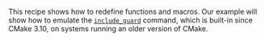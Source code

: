 This recipe shows how to redefine functions and macros. Our example will show
how to emulate the [`include_guard`] command, which is built-in since CMake
3.10, on systems running an older version of CMake.

[`include_guard`]: https://cmake.org/cmake/help/latest/command/include_guard.html
